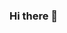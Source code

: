 ### Hi there 👋
<!--
**Andikazidanef15/Andikazidanef15** is a ✨ _special_ ✨ repository because its `README.md` (this file) appears on your GitHub profile.

- 🔭 My name is Andika Zidane Faturrahman
- 😄 You can call me Dika/Zidane 
- 🌱 Currently mathematics's undergraduate student at Bandung Institute of Technology (ITB)
- 👯 I'm currently learn Python, R and also interested in learning more about Data Science and Google products
- 🤔 I’m looking to collaborate with Developer Students Club at Bandung Institute of Technology to improve my knowledge and understanding about Google products and their application that can be used to enhance my learning in Data Science
- 📫 You can reach me via https://www.linkedin.com/in/andika-zidane-faturrahman-790853193/ 
-->

